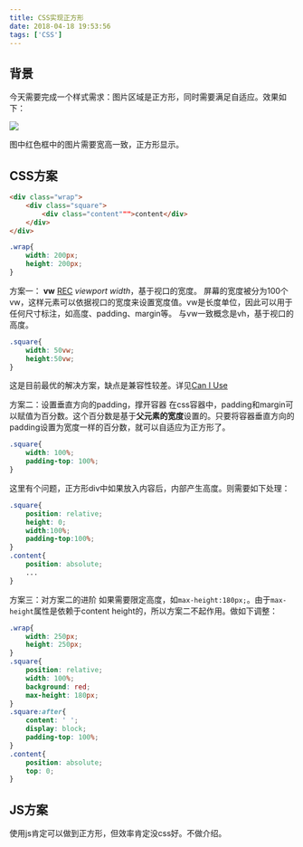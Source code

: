 ```yaml
---
title: CSS实现正方形
date: 2018-04-18 19:53:56
tags: ['CSS']
---
```


## 背景

今天需要完成一个样式需求：图片区域是正方形，同时需要满足自适应。效果如下：

![](/img/CSS图片正方形展示.jpg)

图中红色框中的图片需要宽高一致，正方形显示。



## CSS方案

```html
<div class="wrap">
	<div class="square">
		<div class="content""">content</div>
	</div>
</div>
```
```css
.wrap{
    width: 200px;
    height: 200px;
}
```

方案一： **vw** [REC](https://www.w3.org/TR/css3-values/#viewport-relative-lengths)
*viewport width*，基于视口的宽度。
屏幕的宽度被分为100个vw，这样元素可以依据视口的宽度来设置宽度值。vw是长度单位，因此可以用于任何尺寸标注，如高度、padding、margin等。
与vw一致概念是vh，基于视口的高度。
```css
.square{
    width: 50vw;
    height:50vw;
}
```
这是目前最优的解决方案，缺点是兼容性较差。详见[Can I Use](https://caniuse.com/#search=vw)


方案二：设置垂直方向的padding，撑开容器
在css容器中，padding和margin可以赋值为百分数。这个百分数是基于**父元素的宽度**设置的。只要将容器垂直方向的padding设置为宽度一样的百分数，就可以自适应为正方形了。
```css
.square{
    width: 100%;
    padding-top: 100%;
}
```
这里有个问题，正方形div中如果放入内容后，内部产生高度。则需要如下处理：
```css
.square{
    position: relative;
    height: 0;
    width:100%;
    padding-top:100%;
}
.content{
    position: absolute;
    ...
}
```

方案三：对方案二的进阶
如果需要限定高度，如`max-height:180px;`。由于`max-height`属性是依赖于content height的，所以方案二不起作用。做如下调整：
```css
.wrap{
    width: 250px;
    height: 250px;
}
.square{
    position: relative;
    width: 100%;
    background: red;
    max-height: 180px;
}
.square:after{
    content: ' ';
    display: block;
    padding-top: 100%;
}
.content{
    position: absolute;
    top: 0;
}
```

## JS方案
使用js肯定可以做到正方形，但效率肯定没css好。不做介绍。